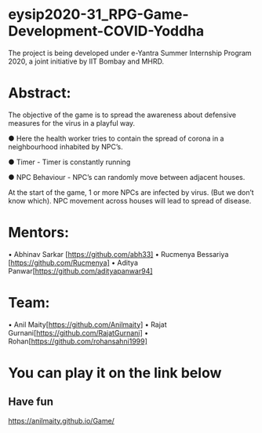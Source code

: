 # eysip2020-31_RPG-Game-Development-COVID-Yoddha
The project is being developed under e-Yantra Summer Internship Program 2020, a joint initiative by IIT Bombay and MHRD.

# Abstract:
The objective of the game is to spread the awareness about defensive measures for the virus in a playful way.

● Here the health worker tries to contain the spread of corona in a neighbourhood inhabited by NPC’s.

● Timer  - Timer is constantly running

● NPC Behaviour - NPC’s can randomly move between adjacent houses.

At the start of the game, 1 or more NPCs are infected by virus. (But we don’t know which).
NPC movement across houses will lead to spread of disease.

# Mentors:
• Abhinav Sarkar [https://github.com/abh33] • Rucmenya Bessariya [https://github.com/Rucmenya] • Aditya Panwar[https://github.com/adityapanwar94]

# Team:
• Anil Maity[https://github.com/Anilmaity] • Rajat Gurnani[https://github.com/RajatGurnani] • Rohan[https://github.com/rohansahni1999]

# You can play it on the link below 
## Have fun 
https://anilmaity.github.io/Game/
